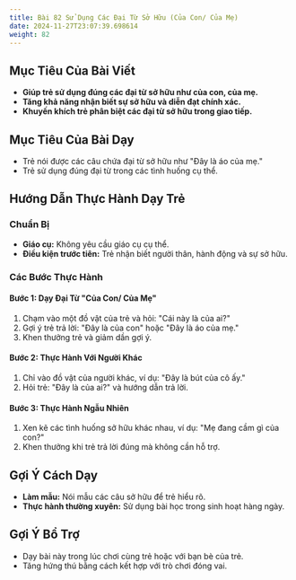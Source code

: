 ```yaml
---
title: Bài 82 Sử Dụng Các Đại Từ Sở Hữu (Của Con/ Của Mẹ)
date: 2024-11-27T23:07:39.698614
weight: 82
---
```


## Mục Tiêu Của Bài Viết
- **Giúp trẻ sử dụng đúng các đại từ sở hữu như của con, của mẹ.**
- **Tăng khả năng nhận biết sự sở hữu và diễn đạt chính xác.**
- **Khuyến khích trẻ phân biệt các đại từ sở hữu trong giao tiếp.**

## Mục Tiêu Của Bài Dạy
- Trẻ nói được các câu chứa đại từ sở hữu như "Đây là áo của mẹ."
- Trẻ sử dụng đúng đại từ trong các tình huống cụ thể.

## Hướng Dẫn Thực Hành Dạy Trẻ

### Chuẩn Bị
- **Giáo cụ:** Không yêu cầu giáo cụ cụ thể.
- **Điều kiện trước tiên:** Trẻ nhận biết người thân, hành động và sự sở hữu.

### Các Bước Thực Hành
#### Bước 1: Dạy Đại Từ "Của Con/ Của Mẹ"
1. Chạm vào một đồ vật của trẻ và hỏi: "Cái này là của ai?"
2. Gợi ý trẻ trả lời: "Đây là của con" hoặc "Đây là áo của mẹ."
3. Khen thưởng trẻ và giảm dần gợi ý.

#### Bước 2: Thực Hành Với Người Khác
1. Chỉ vào đồ vật của người khác, ví dụ: "Đây là bút của cô ấy."
2. Hỏi trẻ: "Đây là của ai?" và hướng dẫn trả lời.

#### Bước 3: Thực Hành Ngẫu Nhiên
1. Xen kẽ các tình huống sở hữu khác nhau, ví dụ: "Mẹ đang cầm gì của con?"
2. Khen thưởng khi trẻ trả lời đúng mà không cần hỗ trợ.

## Gợi Ý Cách Dạy
- **Làm mẫu:** Nói mẫu các câu sở hữu để trẻ hiểu rõ.
- **Thực hành thường xuyên:** Sử dụng bài học trong sinh hoạt hàng ngày.

## Gợi Ý Bổ Trợ
- Dạy bài này trong lúc chơi cùng trẻ hoặc với bạn bè của trẻ.
- Tăng hứng thú bằng cách kết hợp với trò chơi đóng vai.

